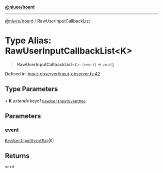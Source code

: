 [**@niuee/board**](../README.md)

***

[@niuee/board](../globals.md) / RawUserInputCallbackList

# Type Alias: RawUserInputCallbackList\<K\>

> **RawUserInputCallbackList**\<`K`\>: (`event`) => `void`[]

Defined in: [input-observer/input-observer.ts:42](https://github.com/niuee/board/blob/d74620e4e63da3004adfc7105b7f1136fce9577c/src/input-observer/input-observer.ts#L42)

## Type Parameters

• **K** *extends* keyof [`RawUserInputEventMap`](RawUserInputEventMap.md)

## Parameters

### event

[`RawUserInputEventMap`](RawUserInputEventMap.md)\[`K`\]

## Returns

`void`
